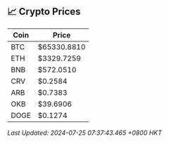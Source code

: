 ## 📈 Crypto Prices

| Coin | Price |
| ---- | ----- |
| BTC | $65330.8810 |
| ETH | $3329.7259 |
| BNB | $572.0510 |
| CRV | $0.2584 |
| ARB | $0.7383 |
| OKB | $39.6906 |
| DOGE | $0.1274 |

_Last Updated: 2024-07-25 07:37:43.465 +0800 HKT_